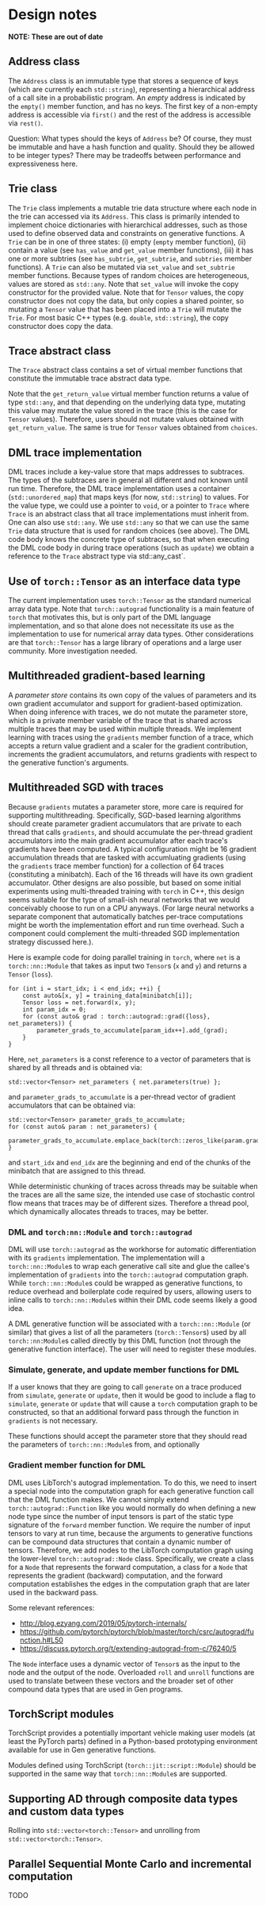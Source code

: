 # Design notes

**NOTE: These are out of date**

## Address class

The `Address` class is an immutable type that stores a sequence of keys (which are currently each `std::string`),
representing a hierarchical address of a call site in a probabilistic program.
An *empty* address is indicated by the `empty()` member function, and has no keys.
The first key of a non-empty address is accessible via `first()` and the rest of the address is accessible via `rest()`.

Question: What types should the keys of `Address` be? Of course, they must be immutable and have a hash function and quality. Should they be allowed to be integer types? There may be tradeoffs between performance and expressiveness here.

## Trie class

The `Trie` class implements a mutable trie data structure where each node in the trie can accessed via its `Address`.
This class is primarily intended to implement choice dictionaries with hierarchical addresses, such as those used to define observed data and constraints on generative functions.
A `Trie` can be in one of three states:
(i) empty (`empty` member function),
(ii) contain a value (see `has_value` and `get_value` member functions),
(iii) it has one or more subtries (see `has_subtrie`, `get_subtrie`, and `subtries` member functions).
A `Trie` can also be mutated via `set_value` and `set_subtrie` member functions.
Because types of random choices are heterogeneous, values are stored as `std::any`.
Note that `set_value` will invoke the copy constructor for the provided value.
Note that for `Tensor` values, the copy constructor does not copy the data, but only copies a shared pointer, so mutating a `Tensor` value that has been placed into a `Trie` will mutate the `Trie`.
For most basic C++ types (e.g. `double`, `std::string`), the copy constructor does copy the data.

## Trace abstract class

The `Trace` abstract class contains a set of virtual member functions that constitute the immutable trace abstract data type.

Note that the `get_return_value` virtual member function returns a value of type `std::any`, and that depending on the underlying data type, mutating this value may mutate the value stored in the trace (this is the case for `Tensor` values).
Therefore, users should not mutate values obtained with `get_return_value`.
The same is true for `Tensor` values obtained from `choices`.

## DML trace implementation

DML traces include a key-value store that maps addresses to subtraces.
The types of the subtraces are in general all different and not known until run time.
Therefore, the DML trace implementation uses a container (`std::unordered_map`) that maps keys (for now, `std::string`) to values.
For the value type, we could use a pointer to `void`, or a pointer to `Trace` where `Trace` is an abstract class that all trace implementations must inherit from.
One can also use `std::any`.
We use `std::any` so that we can use the same `Trie` data structure that is used for random choices (see above).
The DML code body knows the concrete type of subtraces, so that when executing the DML code body in during trace operations (such as `update`) we obtain a reference to the `Trace` abstract type via std::any_cast`.

## Use of `torch::Tensor` as an interface data type

The current implementation uses `torch::Tensor` as the standard numerical array data type.
Note that `torch::autograd` functionality is a main feature of `torch` that motivates this, but is only part of the DML language implementation, and so that alone does not necessitate its use as the implementation to use for numerical array data types.
Other considerations are that `torch::Tensor` has a large library of operations and a large user community.
More investigation needed.

## Multithreaded gradient-based learning

A *parameter store* contains its own copy of the values of parameters and its own gradient accumulator and support for gradient-based optimization.
When doing inference with traces, we do not mutate the parameter store, which is a private member variable of the trace that is shared across multiple traces that may be used within multiple threads.
We implement learning with traces using the `gradients` member function of a trace, which
accepts a return value gradient and a scaler for the gradient contribution, increments the gradient accumulators,
and returns gradients with respect to the generative function's arguments.

## Multithreaded SGD with traces

Because `gradients` mutates a parameter store, more care is required for supporting multithreading.
Specifically, SGD-based learning algorithms should create parameter gradient accumulators that are private to each thread that calls `gradients`, and should accumulate the per-thread gradient accumulators into the main gradient accumulator after each trace's gradients have been computed. A typical configuration might be 16 gradient accumulation threads that are tasked with accumluating gradients (using the `gradients` trace member function) for a collection of 64 traces (constituting a minibatch).
Each of the 16 threads will have its own gradient accumulator.
Other designs are also possible, but based on some initial experiments using multi-threaded training with `torch` in C++, this design seems suitable for the type of small-ish neural networks that we would conceivably choose to run on a CPU anyways. (For large neural networks a separate component that automatically batches per-trace computations might be worth the implementation effort and run time overhead.
Such a component could complement the multi-threaded SGD implementation strategy discussed here.).

Here is example code for doing parallel training in `torch`, where `net` is a `torch::nn::Module` that takes as input two `Tensor`s (`x` and `y`) and returns a `Tensor` (`loss`).

    for (int i = start_idx; i < end_idx; ++i) {
        const auto&[x, y] = training_data[minibatch[i]];
        Tensor loss = net.forward(x, y);
        int param_idx = 0;
        for (const auto& grad : torch::autograd::grad({loss}, net_parameters)) {
            parameter_grads_to_accumulate[param_idx++].add_(grad);
        }
    }

Here, `net_parameters` is a const reference to a vector of parameters that is shared by all threads and is obtained via:

    std::vector<Tensor> net_parameters { net.parameters(true) };

and `parameter_grads_to_accumulate` is a per-thread vector of gradient accumulators that can be obtained via:

    std::vector<Tensor> parameter_grads_to_accumulate;
    for (const auto& param : net_parameters) {
        parameter_grads_to_accumulate.emplace_back(torch::zeros_like(param.grad()).detach());
    }

and `start_idx` and `end_idx` are the beginning and end of the chunks of the minibatch that are assigned to this thread.

While deterministic chunking of traces across threads may be suitable when the traces are all the same size, the intended use case of stochastic control flow means that traces may be of different sizes.
Therefore a thread pool, which dynamically allocates threads to traces, may be better.

### DML and `torch:nn::Module` and `torch::autograd`

DML will use `torch::autograd` as the workhorse for automatic differentiation with its `gradients` implementation.
The implementation will a `torch::nn::Module`s to wrap each generative call site and glue the callee's implementation
of `gradients` into the `torch::autograd` computation graph.
While `torch::nn::Module`s could be wrapped as generative functions, to reduce overhead and boilerplate code required by users, allowing users to inline calls to `torch::nn::Module`s within their DML code seems likely a good idea.

A DML generative function will be associated with a `torch::nn::Module` (or similar) that gives a list of all the parameters (`torch::Tensor`s) used by all `torch::nn:Module`s called directly by this DML function (not through the generative function interface). The user will need to register these modules.

### Simulate, generate, and update member functions for DML

If a user knows that they are going to call `generate` on a trace produced from `simulate`, `generate` or `update`,
then it would be good to include a flag to `simulate`, `generate` or `update` that will cause a `torch` computation graph
to be constructed, so that an additional forward pass through the function in `gradients` is not necessary.

These functions should accept the parameter store that they should read the parameters of `torch::nn::Module`s from, and optionally

### Gradient member function for DML

DML uses LibTorch's autograd implementation.
To do this, we need to insert a special node into the computation graph for each generative function call that the DML function makes.
We cannot simply extend `torch::autograd::Function` like you would normally do when defining a new node type since the number of input tensors is part of the static type signature of the `forward` member function.
We require the number of input tensors to vary at run time, because the arguments to generative functions can be compound data structures that contain a dynamic number of tensors.
Therefore, we add nodes to the LibTorch computation graph using the lower-level `torch::autograd::Node` class.
Specifically, we create a class for a `Node` that represents the forward computation, a class for a `Node` that represents the gradient (backward) computation, and the forward computation establishes the edges in the computation graph that are later used in the backward pass.

Some relevant references:

- http://blog.ezyang.com/2019/05/pytorch-internals/
- https://github.com/pytorch/pytorch/blob/master/torch/csrc/autograd/function.h#L50
- https://discuss.pytorch.org/t/extending-autograd-from-c/76240/5

The `Node` interface uses a dynamic vector of `Tensor`s as the input to the node and the output of the node.
Overloaded `roll` and `unroll` functions are used to translate between these vectors and the broader set of other compound data types that are used in Gen programs.

## TorchScript modules

TorchScript provides a potentially important vehicle making user models (at least the PyTorch parts) defined in a Python-based prototyping environment available for use in Gen generative functions.

Modules defined using TorchScript (`torch::jit::script::Module`) should be supported in the same way that `torch::nn::Module`s are supported.

## Supporting AD through composite data types and custom data types

Rolling into `std::vector<torch::Tensor>` and unrolling from `std::vector<torch::Tensor>`.

## Parallel Sequential Monte Carlo and incremental computation

TODO

